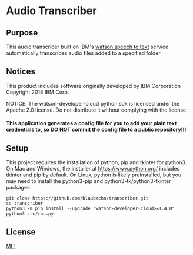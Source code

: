 
# Audio Transcriber

## Purpose

This audio transcriber built on IBM's [watson speech to text](https://www.ibm.com/watson/services/speech-to-text/) service automatically transcribes audio files added to a specified folder

## Notices

This product includes software originally developed by IBM Corporation
Copyright 2018 IBM Corp.

NOTICE: The watson-developer-cloud python sdk is licensed under the Apache 2.0 license.
Do not distribute it without complying with the license.

#### This application generates a config file for you to add your plain text credentials to, so **DO NOT** commit the config file to a public repository!!!

## Setup

This project requires the installation of python, pip and tkinter for python3. On Mac and Windows, the installer at https://www.python.org/ includes tkinter and pip by default. On Linux, python is likely preinstalled, but you may need to install the python3-pip and python3-tk/python3-tkinter packages.

```
git clone https://github.com/blaubachn/transcriber.git
cd transcriber
python3 -m pip install --upgrade "watson-developer-cloud>=1.4.0"
python3 src/run.py
```

## License

[MIT](https://github.com/blaubachn/transcriber/blob/master/LICENSE.md)
